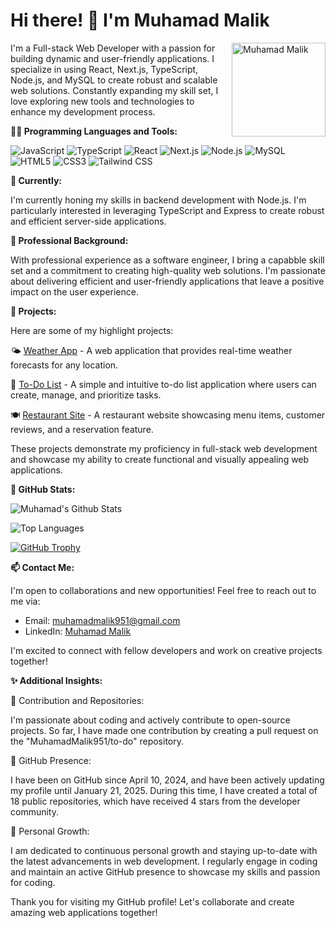# Hi there! 👋 I'm Muhamad Malik

<img src="https://github.com/MuhamadMalik951.png" alt="Muhamad Malik" align="right" width="150" height="150">

I'm a Full-stack Web Developer with a passion for building dynamic and user-friendly applications. I specialize in using React, Next.js, TypeScript, Node.js, and MySQL to create robust and scalable web solutions. Constantly expanding my skill set, I love exploring new tools and technologies to enhance my development process.

**👨‍💻 Programming Languages and Tools:**

![JavaScript](https://img.shields.io/badge/-JavaScript-F7DF1E?style=flat&logo=javascript&logoColor=black)
![TypeScript](https://img.shields.io/badge/-TypeScript-007ACC?style=flat&logo=typescript&logoColor=white)
![React](https://img.shields.io/badge/-React-61DAFB?style=flat&logo=react&logoColor=black)
![Next.js](https://img.shields.io/badge/-Next.js-000000?style=flat&logo=next.js&logoColor=white)
![Node.js](https://img.shields.io/badge/-Node.js-339933?style=flat&logo=node.js&logoColor=white)
![MySQL](https://img.shields.io/badge/-MySQL-4479A1?style=flat&logo=mysql&logoColor=white)
![HTML5](https://img.shields.io/badge/-HTML5-E34F26?style=flat&logo=html5&logoColor=white)
![CSS3](https://img.shields.io/badge/-CSS3-1572B6?style=flat&logo=css3&logoColor=white)
![Tailwind CSS](https://img.shields.io/badge/-Tailwind%20CSS-38B2AC?style=flat&logo=tailwind-css&logoColor=white)

**🌱 Currently:**

I'm currently honing my skills in backend development with Node.js. I'm particularly interested in leveraging TypeScript and Express to create robust and efficient server-side applications.

**💼 Professional Background:**

With professional experience as a software engineer, I bring a capabble skill set and a commitment to creating high-quality web solutions. I'm passionate about delivering efficient and user-friendly applications that leave a positive impact on the user experience.

**🔧 Projects:**

Here are some of my highlight projects:

🌤️ [Weather App](https://github.com/MuhamadMalik951/weather-app) - A web application that provides real-time weather forecasts for any location.

📝 [To-Do List](https://github.com/MuhamadMalik951/to-do-list) - A simple and intuitive to-do list application where users can create, manage, and prioritize tasks.

🍽️ [Restaurant Site](https://github.com/MuhamadMalik951/restaurant-site) - A restaurant website showcasing menu items, customer reviews, and a reservation feature.

These projects demonstrate my proficiency in full-stack web development and showcase my ability to create functional and visually appealing web applications.

**🎉 GitHub Stats:**

![Muhamad's Github Stats](https://github-readme-stats.vercel.app/api?username=MuhamadMalik951)

![Top Languages](https://github-readme-stats.vercel.app/api/top-langs/?username=MuhamadMalik951&layout=compact)

[![GitHub Trophy](https://github-profile-trophy.vercel.app/?username=MuhamadMalik951)](https://github.com/MuhamadMalik951)

**📫 Contact Me:**

I'm open to collaborations and new opportunities! Feel free to reach out to me via:

- Email: [muhamadmalik951@gmail.com](mailto:muhamadmalik951@gmail.com)
- LinkedIn: [Muhamad Malik](https://www.linkedin.com/in/muhamad-malik/)

I'm excited to connect with fellow developers and work on creative projects together!

**✨ Additional Insights:**

🚀 Contribution and Repositories:

I'm passionate about coding and actively contribute to open-source projects. So far, I have made one contribution by creating a pull request on the "MuhamadMalik951/to-do" repository.

📅 GitHub Presence:

I have been on GitHub since April 10, 2024, and have been actively updating my profile until January 21, 2025. During this time, I have created a total of 18 public repositories, which have received 4 stars from the developer community.

🌟 Personal Growth:

I am dedicated to continuous personal growth and staying up-to-date with the latest advancements in web development. I regularly engage in coding and maintain an active GitHub presence to showcase my skills and passion for coding.

Thank you for visiting my GitHub profile! Let's collaborate and create amazing web applications together!
